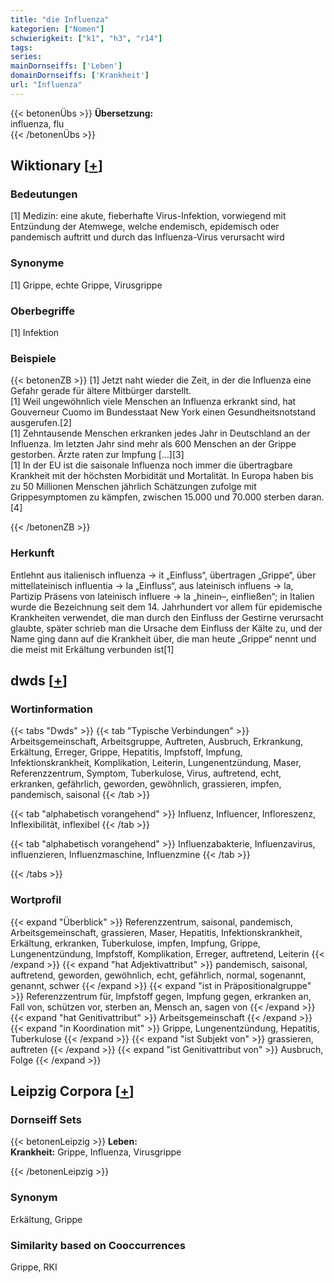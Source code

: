 ```yaml
---
title: "die Influenza"
kategorien: ["Nomen"]
schwierigkeit: ["k1", "h3", "r14"]
tags:
series:
mainDornseiffs: ['Leben']
domainDornseiffs: ['Krankheit']
url: "Influenza"
---
```


{{< betonenÜbs >}}
**Übersetzung:**  
influenza, flu  
{{< /betonenÜbs >}}

## Wiktionary [[+](https://de.wiktionary.org/wiki/Influenza)]

### Bedeutungen
[1] Medizin: eine akute, fieberhafte Virus-Infektion, vorwiegend mit Entzündung der Atemwege, welche endemisch, epidemisch oder pandemisch auftritt und durch das Influenza-Virus verursacht wird  

### Synonyme
[1] Grippe, echte Grippe, Virusgrippe  

### Oberbegriffe
[1] Infektion  

### Beispiele
{{< betonenZB >}}
[1] Jetzt naht wieder die Zeit, in der die Influenza eine Gefahr gerade für ältere Mitbürger darstellt.  
[1] Weil ungewöhnlich viele Menschen an Influenza erkrankt sind, hat Gouverneur Cuomo im Bundesstaat New York einen Gesundheitsnotstand ausgerufen.[2]  
[1] Zehntausende Menschen erkranken jedes Jahr in Deutschland an der Influenza. Im letzten Jahr sind mehr als 600 Menschen an der Grippe gestorben. Ärzte raten zur Impfung […][3]  
[1] In der EU ist die saisonale Influenza noch immer die übertragbare Krankheit mit der höchsten Morbidität und Mortalität. In Europa haben bis zu 50 Millionen Menschen jährlich Schätzungen zufolge mit Grippesymptomen zu kämpfen, zwischen 15.000 und 70.000 sterben daran.[4]  

{{< /betonenZB >}}
### Herkunft
Entlehnt aus italienisch influenza → it „Einfluss“, übertragen „Grippe“, über mittellateinisch influentia → la „Einfluss“, aus lateinisch influens → la, Partizip Präsens von lateinisch influere → la „hinein–, einfließen“; in Italien wurde die Bezeichnung seit dem 14. Jahrhundert vor allem für epidemische Krankheiten verwendet, die man durch den Einfluss der Gestirne verursacht glaubte, später schrieb man die Ursache dem Einfluss der Kälte zu, und der Name ging dann auf die Krankheit über, die man heute „Grippe“ nennt und die meist mit Erkältung verbunden ist[1]  



## dwds [[+](https://www.dwds.de/wb/Influenza)]

### Wortinformation
{{< tabs "Dwds" >}}
{{< tab "Typische Verbindungen" >}}
Arbeitsgemeinschaft, Arbeitsgruppe, Auftreten, Ausbruch, Erkrankung, Erkältung, Erreger, Grippe, Hepatitis, Impfstoff, Impfung, Infektionskrankheit, Komplikation, Leiterin, Lungenentzündung, Maser, Referenzzentrum, Symptom, Tuberkulose, Virus, auftretend, echt, erkranken, gefährlich, geworden, gewöhnlich, grassieren, impfen, pandemisch, saisonal
{{< /tab >}}

{{< tab "alphabetisch vorangehend" >}}
Influenz, Influencer, Infloreszenz, Inflexibilität, inflexibel
{{< /tab >}}

{{< tab "alphabetisch vorangehend" >}}
Influenzabakterie, Influenzavirus, influenzieren, Influenzmaschine, Influenzmine
{{< /tab >}}

{{< /tabs >}}

### Wortprofil
{{< expand "Überblick" >}} Referenzzentrum, saisonal, pandemisch, Arbeitsgemeinschaft, grassieren, Maser, Hepatitis, Infektionskrankheit, Erkältung, erkranken, Tuberkulose, impfen, Impfung, Grippe, Lungenentzündung, Impfstoff, Komplikation, Erreger, auftretend, Leiterin {{< /expand >}}
{{< expand "hat Adjektivattribut" >}} pandemisch, saisonal, auftretend, geworden, gewöhnlich, echt, gefährlich, normal, sogenannt, genannt, schwer {{< /expand >}}
{{< expand "ist in Präpositionalgruppe" >}} Referenzzentrum für, Impfstoff gegen, Impfung gegen, erkranken an, Fall von, schützen vor, sterben an, Mensch an, sagen von {{< /expand >}}
{{< expand "hat Genitivattribut" >}} Arbeitsgemeinschaft {{< /expand >}}
{{< expand "in Koordination mit" >}} Grippe, Lungenentzündung, Hepatitis, Tuberkulose {{< /expand >}}
{{< expand "ist Subjekt von" >}} grassieren, auftreten {{< /expand >}}
{{< expand "ist Genitivattribut von" >}} Ausbruch, Folge {{< /expand >}}

## Leipzig Corpora [[+](https://corpora.uni-leipzig.de/en/res?word=Influenza&corpusId=deu_newscrawl-public_2018)]

### Dornseiff Sets
{{< betonenLeipzig >}}
**Leben:**  
**Krankheit:** Grippe, Influenza, Virusgrippe  

{{< /betonenLeipzig >}}

### Synonym
Erkältung, Grippe


### Similarity based on Cooccurrences
Grippe, RKI

